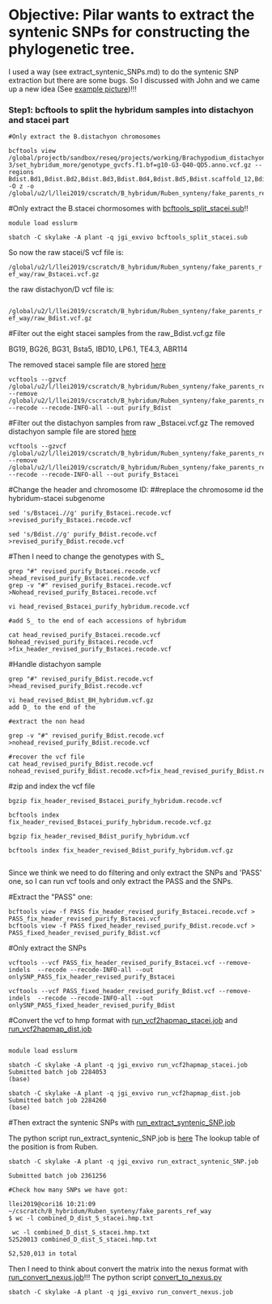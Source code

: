 # Objective: Pilar wants to extract the syntenic SNPs for constructing the phylogenetic tree.
I used a way (see extract_syntenic_SNPs.md) to do the syntenic SNP extraction but there are  some bugs. So I discussed with John and we came up a new idea (See [example picture](https://github.com/lilei1/B_hybridum/blob/main/pictures/example.png))!!!


### Step1: bcftools to split the hybridum samples into distachyon and stacei part

```
#Only extract the B.distachyon chromosomes

bcftools view /global/projectb/sandbox/reseq/projects/working/Brachypodium_distachyon_redux_Bd21-3/set_hybridum_more/genotype_gvcfs.f1.bf=g10-G3-Q40-QD5.anno.vcf.gz --regions Bdist.Bd1,Bdist.Bd2,Bdist.Bd3,Bdist.Bd4,Bdist.Bd5,Bdist.scaffold_12,Bdist.scaffold_14,Bdist.scaffold_135,Bdist.scaffold_180,Bdist.Bd1_centromere_containing_Bradi1g41430 -O z -o  /global/u2/l/llei2019/cscratch/B_hybridum/Ruben_synteny/fake_parents_ref_way/raw_Bdist.vcf.gz

```

#Only extract the B.stacei chormosomes with [bcftools_split_stacei.sub](https://github.com/lilei1/B_hybridum/blob/main/jobs/bcftools_split_stacei.sub)!!

```
module load esslurm

sbatch -C skylake -A plant -q jgi_exvivo bcftools_split_stacei.sub
```

So now the raw stacei/S vcf file is:

`/global/u2/l/llei2019/cscratch/B_hybridum/Ruben_synteny/fake_parents_ref_way/raw_Bstacei.vcf.gz`

the raw distachyon/D vcf file is:

` /global/u2/l/llei2019/cscratch/B_hybridum/Ruben_synteny/fake_parents_ref_way/raw_Bdist.vcf.gz`

#Filter out the eight stacei samples from the raw_Bdist.vcf.gz file 

BG19, BG26, BG31, Bsta5, IBD10, LP6.1, TE4.3, ABR114

The removed stacei sample file are stored [here](https://github.com/lilei1/B_hybridum/blob/main/files/removed_stacei_from_D.txt)
```
vcftools --gzvcf /global/u2/l/llei2019/cscratch/B_hybridum/Ruben_synteny/fake_parents_ref_way/raw_Bdist.vcf.gz --remove /global/u2/l/llei2019/cscratch/B_hybridum/Ruben_synteny/fake_parents_ref_way/removed_stacei_from_D.txt  --recode --recode-INFO-all --out purify_Bdist
```

#Filter out the distachyon samples from raw _Bstacei.vcf.gz
The removed distachyon sample file are stored [here](https://github.com/lilei1/B_hybridum/blob/main/files/removed_distachyon_from_S.txt)

```
vcftools --gzvcf /global/u2/l/llei2019/cscratch/B_hybridum/Ruben_synteny/fake_parents_ref_way/raw_Bstacei.vcf.gz --remove /global/u2/l/llei2019/cscratch/B_hybridum/Ruben_synteny/fake_parents_ref_way/removed_distachyon_from_S.txt  --recode --recode-INFO-all --out purify_Bstacei
```

#Change the header and chromosome ID:
##replace the chromosome id  the hybridum-stacei subgenome

```
sed 's/Bstacei.//g' purify_Bstacei.recode.vcf >revised_purify_Bstacei.recode.vcf

sed 's/Bdist.//g' purify_Bdist.recode.vcf >revised_purify_Bdist.recode.vcf

```

#Then I need to change the genotypes with S_

```
grep "#" revised_purify_Bstacei.recode.vcf >head_revised_purify_Bstacei.recode.vcf
grep -v "#" revised_purify_Bstacei.recode.vcf >Nohead_revised_purify_Bstacei.recode.vcf
```

```
vi head_revised_Bstacei_purify_hybridum.recode.vcf

#add S_ to the end of each accessions of hybridum
```

```
cat head_revised_purify_Bstacei.recode.vcf Nohead_revised_purify_Bstacei.recode.vcf >fix_header_revised_purify_Bstacei.recode.vcf 
```

#Handle distachyon sample

```
grep "#" revised_purify_Bdist.recode.vcf >head_revised_purify_Bdist.recode.vcf

vi head_revised_Bdist_BH_hybridum.vcf.gz
add D_ to the end of the 

#extract the non head

grep -v "#" revised_purify_Bdist.recode.vcf  >nohead_revised_purify_Bdist.recode.vcf
 
#recover the vcf file
cat head_revised_purify_Bdist.recode.vcf nohead_revised_purify_Bdist.recode.vcf>fix_head_revised_purify_Bdist.recode.vcf

```


#zip and index the vcf file

```
bgzip fix_header_revised_Bstacei_purify_hybridum.recode.vcf

bcftools index fix_header_revised_Bstacei_purify_hybridum.recode.vcf.gz

bgzip fix_header_revised_Bdist_purify_hybridum.vcf

bcftools index fix_header_revised_Bdist_purify_hybridum.vcf.gz


```

Since we think we need to do filtering and only extract the SNPs and 'PASS' one, so I can run vcf tools and only extract the PASS and the SNPs. 

#Extract the "PASS" one:
```
bcftools view -f PASS fix_header_revised_purify_Bstacei.recode.vcf > PASS_fix_header_revised_purify_Bstacei.vcf
bcftools view -f PASS fixed_header_revised_purify_Bdist.recode.vcf > PASS_fixed_header_revised_purify_Bdist.vcf
```

#Only extract the SNPs

```
vcftools --vcf PASS_fix_header_revised_purify_Bstacei.vcf --remove-indels  --recode --recode-INFO-all --out onlySNP_PASS_fix_header_revised_purify_Bstacei

vcftools --vcf PASS_fixed_header_revised_purify_Bdist.vcf --remove-indels  --recode --recode-INFO-all --out onlySNP_PASS_fixed_header_revised_purify_Bdist
```

#Convert the vcf to hmp format with [run_vcf2hapmap_stacei.job](https://github.com/lilei1/B_hybridum/blob/main/jobs/run_vcf2hapmap_stacei.job) and [run_vcf2hapmap_dist.job](https://github.com/lilei1/B_hybridum/blob/main/jobs/run_vcf2hapmap_dist.job)

```

module load esslurm

sbatch -C skylake -A plant -q jgi_exvivo run_vcf2hapmap_stacei.job
Submitted batch job 2284053
(base) 

sbatch -C skylake -A plant -q jgi_exvivo run_vcf2hapmap_dist.job
Submitted batch job 2284260
(base) 

```

#Then extract the syntenic SNPs with [run_extract_syntenic_SNP.job](https://github.com/lilei1/B_hybridum/blob/main/jobs/run_extract_syntenic_SNP.job)

The python script run_extract_syntenic_SNP.job is [here](https://github.com/lilei1/B_hybridum/blob/main/jobs/run_extract_syntenic_SNP.job)
The lookup table of the position is from Ruben.

```
sbatch -C skylake -A plant -q jgi_exvivo run_extract_syntenic_SNP.job

Submitted batch job 2361256

#Check how many SNPs we have got:

llei2019@cori16 10:21:09 ~/cscratch/B_hybridum/Ruben_synteny/fake_parents_ref_way 
$ wc -l combined_D_dist_S_stacei.hmp.txt

 wc -l combined_D_dist_S_stacei.hmp.txt
52520013 combined_D_dist_S_stacei.hmp.txt

52,520,013 in total 
```

Then I need to think about convert the matrix into the nexus format with [run_convert_nexus.job](https://github.com/lilei1/B_hybridum/blob/main/jobs/run_convert_nexus.job)!!! The python script [convert_to_nexus.py](https://github.com/lilei1/B_hybridum/blob/main/scripts/convert_to_nexus.py)

```
sbatch -C skylake -A plant -q jgi_exvivo run_convert_nexus.job
```


